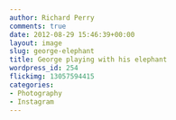 ```yaml
---
author: Richard Perry
comments: true
date: 2012-08-29 15:46:39+00:00
layout: image
slug: george-elephant
title: George playing with his elephant
wordpress_id: 254
flickimg: 13057594415
categories:
- Photography
- Instagram
---
```


